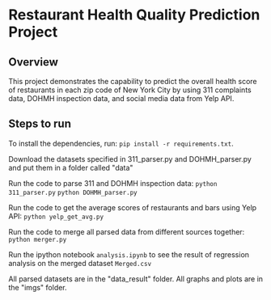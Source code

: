 # Restaurant Health Quality Prediction Project

## Overview
This project demonstrates the capability to predict the overall health score 
of restaurants in each zip code of New York City by using 311 complaints data, 
DOHMH inspection data, and social media data from Yelp API. 

## Steps to run

To install the dependencies, run:
`pip install -r requirements.txt`.

Download the datasets specified in 311_parser.py and DOHMH_parser.py and put 
them in a folder called "data"

Run the code to parse 311 and DOHMH inspection data:
`python 311_parser.py`
`python DOHMH_parser.py`

Run the code to get the average scores of restaurants and bars using Yelp API:
`python yelp_get_avg.py`

Run the code to merge all parsed data from different sources together:
`python merger.py`

Run the ipython notebook `analysis.ipynb` to see the result of regression 
analysis on the merged dataset `Merged.csv`

All parsed datasets are in the "data_result" folder.
All graphs and plots are in the "imgs" folder.
